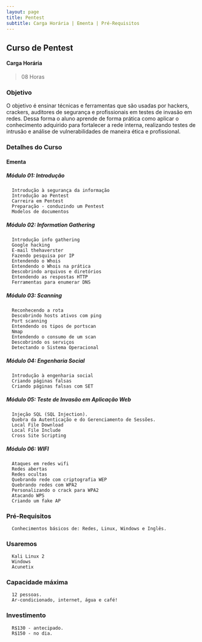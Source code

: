 ```yaml
---
layout: page
title: Pentest
subtitle: Carga Horária | Ementa | Pré-Requisitos
---
```


## Curso de Pentest



#### Carga Horária

> 08 Horas



### Objetivo

O objetivo é ensinar técnicas e ferramentas que são usadas por hackers, crackers, auditores de segurança e profissionais em testes de invasão em redes. Dessa forma o aluno aprende de forma prática como aplicar o conhecimento adquirido para fortalecer a rede interna, realizando testes de intrusão e análise de vulnerabilidades de maneira ética e profissional.



### Detalhes do Curso

#### Ementa

##### Módulo 01: Introdução
      Introdução à segurança da informação
      Introdução ao Pentest
      Carreira em Pentest
      Preparação - conduzindo um Pentest
      Modelos de documentos


##### Módulo 02: Information Gathering
      Introdução info gathering
      Google hacking
      E-mail thehaverster
      Fazendo pesquisa por IP
      Entendendo o Whois
      Entendendo o Whois na prática
      Descobrindo arquivos e diretórios
      Entendendo as respostas HTTP
      Ferramentas para enumerar DNS

##### Módulo 03: Scanning
      Reconhecendo a rota
      Descobrindo hosts ativos com ping
      Port scanning
      Entendendo os tipos de portscan
      Nmap
      Entendendo o consumo de um scan
      Descobrindo os serviços
      Detectando o Sistema Operacional

##### Módulo 04: Engenharia Social
      Introdução à engenharia social
      Criando páginas falsas
      Criando páginas falsas com SET

##### Módulo 05: Teste de Invasão em Aplicação Web
      Injeção SQL (SQL Injection).
      Quebra da Autenticação e do Gerenciamento de Sessões.
      Local File Download
      Local File Include
      Cross Site Scripting

##### Módulo 06: WIFI
      Ataques em redes wifi
      Redes abertas
      Redes ocultas
      Quebrando rede com criptografia WEP
      Quebrando redes com WPA2
      Personalizando o crack para WPA2
      Atacando WPS
      Criando um fake AP


### Pré-Requisitos

      Conhecimentos básicos de: Redes, Linux, Windows e Inglês.



### Usaremos
      Kali Linux 2
      Windows
      Acunetix



### Capacidade máxima
      12 pessoas.
      Ar-condicionado, internet, água e café!



### Investimento
      R$130 - antecipado.
      R$150 - no dia.
